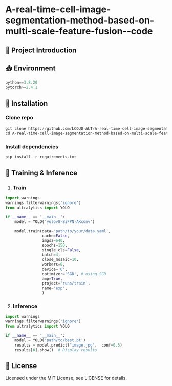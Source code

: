 # A-real-time-cell-image-segmentation-method-based-on-multi-scale-feature-fusion--code

## 🚀 Project Introduction

## 📥 Environment
```python
python==3.8.20 
pytorch>=2.4.1
```

## 🧩 Installation
### Clone repo  
```python
git clone https://github.com/LCOUD-ALT/A-real-time-cell-image-segmentation-method-based-on-multi-scale-feature-fusion--code.git 
cd A-real-time-cell-image-segmentation-method-based-on-multi-scale-feature-fusion--code
```
 
### Install dependencies   
```python
pip install -r requirements.txt
```

## 🧠 Training & Inference
1. ### Train 
```python
import warnings
warnings.filterwarnings('ignore')
from ultralytics import YOLO

if __name__ == '__main__':
    model = YOLO('yolov8-BiFPN-AKconv')

    model.train(data='path/to/your/data.yaml',
                cache=False,
                imgsz=640,
                epochs=150,
                single_cls=False,  
                batch=4,
                close_mosaic=10,
                workers=0,
                device='0',
                optimizer='SGD', # using SGD
                amp=True,  
                project='runs/train',
                name='exp',
                )
```
2. ### Inference
```python
import warnings
warnings.filterwarnings('ignore')
from ultralytics import YOLO

if __name__ == '__main__':
    model = YOLO('path/to/best.pt')
    results = model.predict("image.jpg",  conf=0.5)  
    results[0].show()  # Display results
```
## 📜 License
Licensed under the MIT License; see LICENSE for details.
